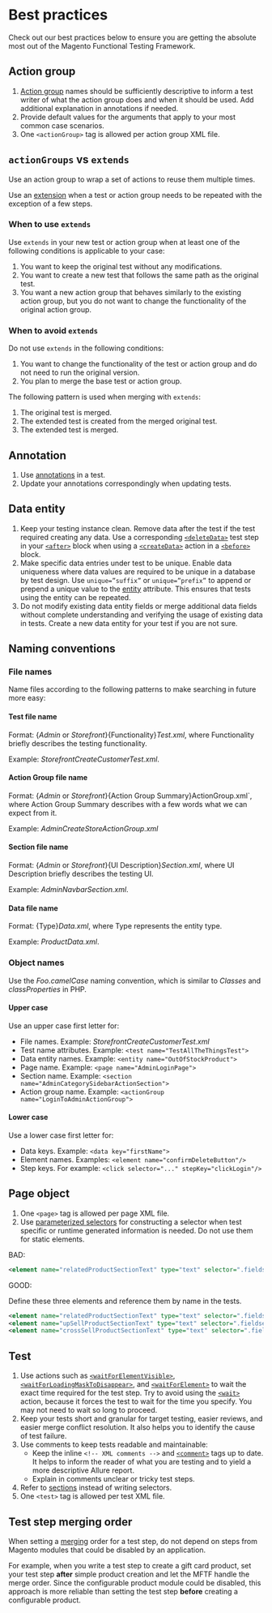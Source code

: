 # Best practices

Check out our best practices below to ensure you are getting the absolute most out of the Magento Functional Testing Framework.

## Action group

1. [Action group] names should be sufficiently descriptive to inform a test writer of what the action group does and when it should be used.
 Add additional explanation in annotations if needed.
2. Provide default values for the arguments that apply to your most common case scenarios.
3. One `<actionGroup>` tag is allowed per action group XML file.

## `actionGroups` vs `extends`

Use an action group to wrap a set of actions to reuse them multiple times.

Use an [extension] when a test or action group needs to be repeated with the exception of a few steps.

### When to use `extends`

Use `extends` in your new test or action group when at least one of the following conditions is applicable to your case:

1. You want to keep the original test without any modifications.
2. You want to create a new test that follows the same path as the original test.
3. You want a new action group that behaves similarly to the existing action group, but you do not want to change the functionality of the original action group.

### When to avoid `extends`

Do not use `extends` in the following conditions:

1. You want to change the functionality of the test or action group and do not need to run the original version.
2. You plan to merge the base test or action group.

The following pattern is used when merging with `extends`:

1. The original test is merged.
2. The extended test is created from the merged original test.
3. The extended test is merged.

## Annotation

1. Use [annotations] in a test.
2. Update your annotations correspondingly when updating tests.

## Data entity

1. Keep your testing instance clean.
 Remove data after the test if the test required creating any data.
 Use a corresponding [`<deleteData>`] test step in your [`<after>`] block when using a [`<createData>`] action in a [`<before>`] block.
2. Make specific data entries under test to be unique.
 Enable data uniqueness where data values are required to be unique in a database by test design.
 Use `unique=”suffix”` or `unique=”prefix”` to append or prepend a unique value to the [entity] attribute.
 This ensures that tests using the entity can be repeated.
3. Do not modify existing data entity fields or merge additional data fields without complete understanding and verifying the usage of existing data in tests.
 Create a new data entity for your test if you are not sure.

## Naming conventions

### File names

Name files according to the following patterns to make searching in future more easy:

<!-- {% raw %} -->

#### Test file name

Format: {_Admin_ or _Storefront_}{Functionality}_Test.xml_, where Functionality briefly describes the testing functionality.

Example: _StorefrontCreateCustomerTest.xml_.

#### Action Group file name

Format: {_Admin_ or _Storefront_}{Action Group Summary}ActionGroup.xml`, where Action Group Summary describes with a few words what we can expect from it.

Example: _AdminCreateStoreActionGroup.xml_ 

#### Section file name

Format: {_Admin_ or _Storefront_}{UI Description}_Section.xml_, where UI Description briefly describes the testing UI.

Example: _AdminNavbarSection.xml_.

#### Data file name

Format: {Type}_Data.xml_, where Type represents the entity type.

<!-- {% endraw %} -->

Example: _ProductData.xml_.

### Object names

Use the _Foo.camelCase_ naming convention, which is similar to _Classes_ and _classProperties_ in PHP.

#### Upper case

Use an upper case first letter for:

-  File names. Example: _StorefrontCreateCustomerTest.xml_
-  Test name attributes. Example: `<test name="TestAllTheThingsTest">`
-  Data entity names. Example: `<entity name="OutOfStockProduct">`
-  Page name. Example: `<page name="AdminLoginPage">`
-  Section name. Example: `<section name="AdminCategorySidebarActionSection">`
-  Action group name. Example: `<actionGroup name="LoginToAdminActionGroup">`

#### Lower case

Use a lower case first letter for:

-  Data keys. Example: `<data key="firstName">`
-  Element names. Examples: `<element name="confirmDeleteButton"/>`
-  Step keys. For example: `<click selector="..." stepKey="clickLogin"/>`

## Page object

1. One `<page>` tag is allowed per page XML file.
2. Use [parameterized selectors] for constructing a selector when test specific or runtime generated information is needed.
Do not use them for static elements.

<span class="color:red">
BAD:
</span>

<!-- {% raw %} -->

``` xml
<element name="relatedProductSectionText" type="text" selector=".fieldset-wrapper.admin__fieldset-section[data-index='{{productType}}']" parameterized="true"/>
```

<!-- {% endraw %} -->

<span class="color:green">
GOOD:
</span>

Define these three elements and reference them by name in the tests.

``` xml
<element name="relatedProductSectionText" type="text" selector=".fieldset-wrapper.admin__fieldset-section[data-index='related']"/>
<element name="upSellProductSectionText" type="text" selector=".fieldset-wrapper.admin__fieldset-section[data-index='upsell']"/>
<element name="crossSellProductSectionText" type="text" selector=".fieldset-wrapper.admin__fieldset-section[data-index='crosssell']"/>
```

## Test

1. Use actions such as [`<waitForElementVisible>`], [`<waitForLoadingMaskToDisappear>`], and [`<waitForElement>`] to wait the exact time required for the test step.
 Try to avoid using the [`<wait>`] action, because it forces the test to wait for the time you specify. You may not need to wait so long to proceed.
1. Keep your tests short and granular for target testing, easier reviews, and easier merge conflict resolution.
 It also helps you to identify the cause of test failure.
1. Use comments to keep tests readable and maintainable:
   -  Keep the inline `<!-- XML comments -->` and [`<comment>`] tags up to date.
     It helps to inform the reader of what you are testing and to yield a more descriptive Allure report.
   -  Explain in comments unclear or tricky test steps.
1. Refer to [sections] instead of writing selectors.
1. One `<test>` tag is allowed per test XML file.

## Test step merging order

When setting a [merging] order for a test step, do not depend on steps from Magento modules that could be disabled by an application.

For example, when you write a test step to create a gift card product, set your test step **after** simple product creation and let the MFTF handle the merge order.
Since the configurable product module could be disabled, this approach is more reliable than setting the test step **before** creating a configurable product.

<!-- Link definitions -->

[`<after>`]: test/actions.html#before-and-after
[`<before>`]: test/actions.html#before-and-after
[`<comment>`]: test/actions.html#comment
[`<createData>`]: test/actions.html#createdata
[`<deleteData>`]: test/actions.html#deletedata
[`<wait>`]: test/actions.html#wait
[`<waitForElement>`]: test/actions.html#waitforelement
[`<waitForElementVisible>`]: test/actions.html#waitforelementvisible
[`<waitForLoadingMaskToDisappear>`]: test/actions.html#waitforloadingmasktodisappear
[Action group]: test/action-groups.html
[annotations]: test/annotations.html
[entity]: data.html
[extension]: extending.html
[merging]: merging.html
[parameterized selectors]: section/parameterized-selectors.html
[sections]: section.html
